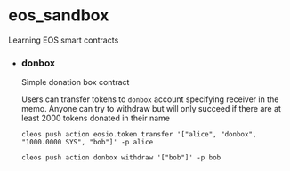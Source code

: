 # eos_sandbox
Learning EOS smart contracts


* ### donbox
  Simple donation box contract

  Users can transfer tokens to `donbox` account specifying receiver in the memo. Anyone can try to withdraw but will only succeed if there are at least 2000 tokens donated in their name
  
  `cleos push action eosio.token transfer '["alice", "donbox", "1000.0000 SYS", "bob"]' -p alice`
  
  `cleos push action donbox withdraw '["bob"]' -p bob`
